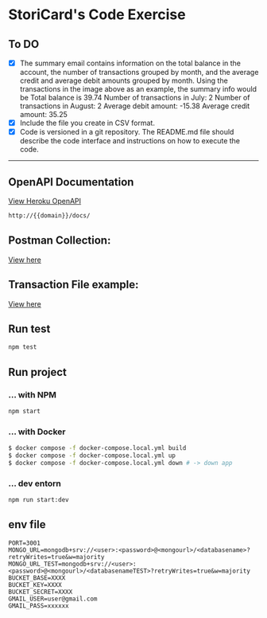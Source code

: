 # StoriCard's Code Exercise

## To DO
- [X] The summary email contains information on the total balance in the account, the number of transactions grouped by month, and the average credit and average debit amounts grouped by month. Using the transactions in the image above as an example, the summary info would be
  Total balance is 39.74
  Number of transactions in July: 2
  Number of transactions in August: 2
  Average debit amount: -15.38
  Average credit amount: 35.25
- [X] Include the file you create in CSV format.
- [X] Code is versioned in a git repository. The README.md file should describe the code interface and
instructions on how to execute the code.

-----------------------------
## OpenAPI Documentation
[View Heroku OpenAPI](https://vast-gorge-02819.herokuapp.com/docs/)

```bash
http://{{domain}}/docs/
```

## Postman Collection:
[View here](./docs/StoriCard.postman_collection.json)

## Transaction File example:
[View here](./docs/transactions-example-file.csv)

## Run test
```bash
npm test
```

## Run project
### ... with NPM
```bash
npm start
```
### ... with Docker
```bash
$ docker compose -f docker-compose.local.yml build
$ docker compose -f docker-compose.local.yml up
$ docker compose -f docker-compose.local.yml down # -> down app
```
### ... dev entorn
```bash
npm run start:dev
```
## env file
```NODE_ENV=dev
PORT=3001
MONGO_URL=mongodb+srv://<user>:<password>@<mongourl>/<databasename>?retryWrites=true&w=majority
MONGO_URL_TEST=mongodb+srv://<user>:<password>@<mongourl>/<databasenameTEST>?retryWrites=true&w=majority
BUCKET_BASE=XXXX
BUCKET_KEY=XXXX
BUCKET_SECRET=XXXX
GMAIL_USER=user@gmail.com
GMAIL_PASS=xxxxxx
```